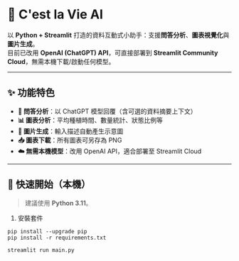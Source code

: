 # 🥬 C'est la Vie AI

以 **Python + Streamlit** 打造的資料互動式小助手：支援**問答分析**、**圖表視覺化**與**圖片生成**。  
目前已改用 **OpenAI (ChatGPT) API**，可直接部署到 **Streamlit Community Cloud**，無需本機下載/啟動任何模型。

---

## ✨ 功能特色

- **💬 問答分析**：以 ChatGPT 模型回覆（含可選的資料摘要上下文）
- **📊 圖表分析**：平均種植時間、數量統計、狀態比例等
- **🎨 圖片生成**：輸入描述自動產生示意圖
- **📥 圖表下載**：所有圖表可另存為 PNG
- **☁️ 無需本機模型**：改用 OpenAI API，適合部署至 Streamlit Cloud

---

## 🚀 快速開始（本機）

> 建議使用 **Python 3.11**。

1. 安裝套件
````
pip install --upgrade pip
pip install -r requirements.txt

streamlit run main.py

